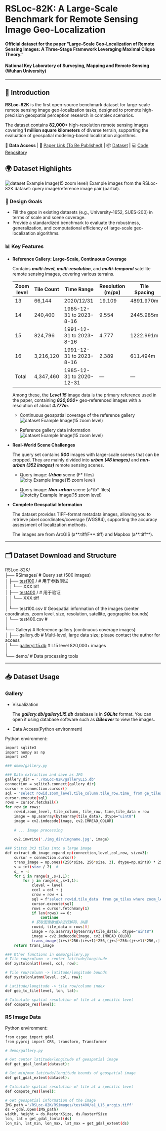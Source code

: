 # RSLoc-82K: A Large-Scale Benchmark for Remote Sensing Image Geo-Localization

#### Official dataset for the paper "Large-Scale Geo-Localization of Remote Sensing Images: A Three-Stage Framework Leveraging Maximal Clique Theory."
#### National Key Laboratory of Surveying, Mapping and Remote Sensing (Wuhan University)

---

## 💬 Introduction

**RSLoc-82K** is the first open-source benchmark dataset for large-scale remote sensing image geo-localization tasks, designed to promote high-precision geospatial perception research in complex scenarios.

The dataset contains **82,000+** high-resolution remote sensing images covering **1 million square kilometers** of diverse terrain, supporting the evaluation of geospatial modeling-based localization algorithms.

🔗 **Data Access** | 📄 [Paper Link (To Be Published)]() | 📦 [Dataset](https://github.com/SandraPky/RSLoc-82K) | 💻 [Code Repository](https://github.com/SandraPky/RSLoc-82K)


## 🌍 Dataset Highlights

![dataset Example Image(15 zoom level)](paper/dataset.png)
Example images from the RSLoc-82K dataset: query image/reference image pair (partial).
  
### 🚀 Design Goals
- Fill the gaps in existing datasets (e.g., University-1652, SUES-200) in terms of scale and scene coverage.
- Provide a standardized benchmark to evaluate the robustness, generalization, and computational efficiency of large-scale geo-localization algorithms.

### 📊 Key Features
- **Reference Gallery: Large-Scale, Continuous Coverage**  
  
  Contains ***multi-level***, ***multi-resolution***, and ***multi-temporal*** satellite remote sensing images, covering various terrains.
   
    | Zoom level | Tile Count | Time Range                         | Resolution (m/px) | Tile Spacing |
    |-------------|------------|-------------------------------------|-------------------|--------------|
    | 13          | 66,144     | 2020/12/31                          | 19.109            | 4891.970m    |
    | 14          | 240,400    | 1985-12-31 to 2023-8-16             | 9.554             | 2445.985m    |
    | 15     | 824,796| 1991-12-31 to 2023-8-16     | 4.777             | 1222.991m    |
    | 16          | 3,216,120  | 1991-12-31 to 2023-8-16             | 2.389             | 611.494m     |
    | Total       | 4,347,460  | 1985-12-31 to 2020-12-31            | —                 | —            |

   Among these, the ***Level 15*** image data is the primary reference used in the paper, containing ***820,000+*** geo-referenced images with a resolution of about ***4.777m***.
    - Continuous geospatial coverage of the reference gallery
    ![dataset Example Image(15 zoom level)](paper/gallery_area.PNG)
    
    - Reference gallery data information
    ![dataset Example Image(15 zoom level)](paper/gallery_info.PNG)


- **Real-World Scene Challenges**  

  The query set contains ***500*** images with large-scale scenes that can be cropped. They are mainly divided into ***urban (48 images)*** and ***non-urban (352 images)*** remote sensing scenes.
  
  - Query image: ***Urban*** scene (F* files)
  ![city Example Image(15 zoom level)](paper/test_imgs_city.PNG)

  - Query image: ***Non-urban*** scene (a*/b* files)
  ![notcity Example Image(15 zoom level)](paper/test_imgs_notcity.PNG)

- **Complete Geospatial Information**  
    
    The dataset provides TIFF-format metadata images, allowing you to retrieve pixel coordinates/coverage (WGS84), supporting the accuracy assessment of localization methods.
    
    The images are from ArcGIS (a**.tiff/F**.tiff) and Mapbox (a**.tiff**).

---

## 🗂️ Dataset Download and Structure

RSLoc-82K/  \
├── RSimages/ # Query set (500 images)  \
│   ├── [test100](https://drive.google.com/file/d/1UrY4ZTH1hpUsdQuwDZTyp90--GgiX2FS/view?usp=drive_link) /  # 用于参数测试  \
│   │    └── XXX.tiff  \
│   ├── [test400](https://drive.google.com/file/d/1vu6n1yaNBWjLipFP2TQhBOGJBbYP2z8W/view?usp=drive_link) /  # 用于验证  \
│   │    └── XXX.tiff  \
│   │  \
│   └── test100.csv    # Geospatial information of the images (center coordinates, zoom level, size, resolution, satellite, geographic bounds)  \
│   └── test400.csv    #   \
│  \
└── Gallery/  # Reference gallery (continuous coverage images)  \
│   ├── gallery.db  # Multi-level, large data size; please contact the author for access  \
│   └── [galleryL15.db](https://drive.google.com/file/d/1ZXsD5JL_S2V0xfT8BI9KntquegC9N_bt/view?usp=sharing)  # L15 level 820,000+ images  \
│   \
└── demo/  # Data processing tools

---

## 📥 Dataset Usage
### Gallery
- Visualization

    The ***gallery.db/galleryL15.db*** database is in ***SQLite*** format. You can open it using database software such as ***DBeaver*** to view the images.

- Data Access(Python environment)

Python environment:
```bash
import sqlite3
import numpy as np
import cv2
```
```bash
### demo/gallery.py

### Data extraction and save as JPG
gallery_dir = './RSLoc-82K/galleryL15.db'
connection = sqlite3.connect(gallery_dir)
cursor = connection.cursor()
sql = "select rowid,zoom_level,tile_column,tile_row,time_ from ge_tiles"
cursor.execute(sql)
rows = cursor.fetchall()
for row in rows:
    rowid,zoom_level, tile_column, tile_row, time,tile_data = row
    image = np.asarray(bytearray(tile_data), dtype="uint8")
    image = cv2.imdecode(image, cv2.IMREAD_COLOR)
    
    # ... Image processing
    
    cv2.imwrite('./img_dir/imgname.jpg', image)
```

```bash
### Stitch 3x3 tiles into a large image
def extract_db_image_expand_np(connection,level,col,row, size=3):
    cursor = connection.cursor()
    trans_image = np.ones((256*size, 256*size, 3), dtype=np.uint8) * 255  # 初始化图像矩阵
    s = int(size / 2)  #
    s_ = -s
    for i in range(s_,s+1,1):
        for j in range(s_,s+1,1):
            clevel = level
            ccol = col + j
            crow = row + i
            sql = f"select rowid,tile_data  from ge_tiles where zoom_level = {clevel} and tile_column = {ccol} and tile_row = {crow}"
            cursor.execute(sql)
            rows = cursor.fetchmany(1)
            if len(rows) == 0:
                continue
            # 获取图像数据并进行解码、拼接
            rowid, tile_data = rows[0]
            image = np.asarray(bytearray(tile_data), dtype="uint8")
            image = cv2.imdecode(image, cv2.IMREAD_COLOR)
            trans_image[(i+s)*256:(i+s+1)*256,(j+s)*256:(j+s+1)*256,:] = image[:, :, :]
    return trans_image
```
```bash
### Other functions in demo/gallery.py
# Tile row/column -> center latitude/longitude
def xyztolonlat(level, col, row):

# Tile row/column -> latitude/longitude bounds
def xyztolonlatmm(level, col, row):

# Latitude/longitude -> tile row/column index
def geo_to_tile(level, lon, lat):

# Calculate spatial resolution of tile at a specific level
def compute_res(level):

```
### RS Image Data

Python environment:
```bash
from osgeo import gdal
from pyproj import CRS, transform, Transformer
```

```bash
# demo/gallery.py

# Get center latitude/longitude of geospatial image
def get_gdal_lonlat(dataset):

# Get min/max latitude/longitude bounds of geospatial image
def get_gdal_extent(dataset):

# Calculate spatial resolution of tile at a specific level
def compute_res(level):

# Get geospatial information of the image
IMG_path ='/RSLoc-82K/RSimages/test400/a1_L15_arcgis.tiff'
ds = gdal.Open(IMG_path)
width, height = ds.RasterXSize, ds.RasterYSize
lon, lat = get_gdal_lonlat(ds)
lon_min, lat_min, lon_max, lat_max = get_gdal_extent(ds)
```
